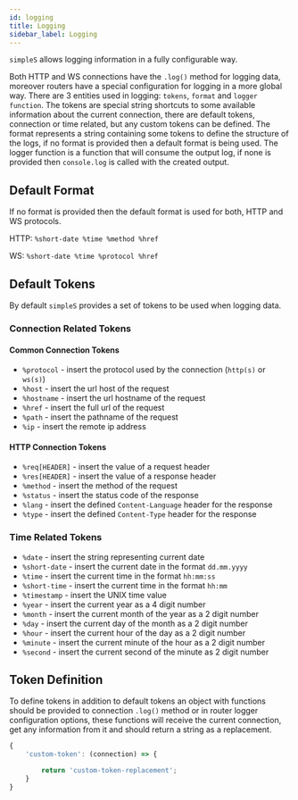 ```yaml
---
id: logging
title: Logging
sidebar_label: Logging
---
```


`simpleS` allows logging information in a fully configurable way.

Both HTTP and WS connections have the `.log()` method for logging data, moreover
routers have a special configuration for logging in a more global way. There are
3 entities used in logging: `tokens`, `format` and `logger function`. The tokens
are special string shortcuts to some available information about the current
connection, there are default tokens, connection or time related, but any
custom tokens can be defined. The format represents a string containing some
tokens to define the structure of the logs, if no format is provided then a
default format is being used. The logger function is a function that will
consume the output log, if none is provided then `console.log` is called with
the created output.

## Default Format

If no format is provided then the default format is used for both, HTTP and WS
protocols.

HTTP: `%short-date %time %method %href`

WS: `%short-date %time %protocol %href`

## Default Tokens

By default `simpleS` provides a set of tokens to be used when logging data.

### Connection Related Tokens

#### Common Connection Tokens

- `%protocol` - insert the protocol used by the connection (`http(s)` or
`ws(s)`)
- `%host` - insert the url host of the request
- `%hostname` - insert the url hostname of the request
- `%href` - insert the full url of the request
- `%path` - insert the pathname of the request
- `%ip` - insert the remote ip address

#### HTTP Connection Tokens

- `%req[HEADER]` - insert the value of a request header
- `%res[HEADER]` - insert the value of a response header
- `%method` - insert the method of the request
- `%status` - insert the status code of the response
- `%lang` - insert the defined `Content-Language` header for the response
- `%type` - insert the defined `Content-Type` header for the response

### Time Related Tokens
- `%date` - insert the string representing current date
- `%short-date` - insert the current date in the format `dd.mm.yyyy`
- `%time` - insert the current time in the format `hh:mm:ss`
- `%short-time` - insert the current time in the format `hh:mm`
- `%timestamp` - insert the UNIX time value
- `%year` - insert the current year as a 4 digit number
- `%month` - insert the current month of the year as a 2 digit number
- `%day` - insert the current day of the month as a 2 digit number
- `%hour` - insert the current hour of the day as a 2 digit number
- `%minute` - insert the current minute of the hour as a 2 digit number
- `%second` - insert the current second of the minute as 2 digit number

## Token Definition

To define tokens in addition to default tokens an object with functions should
be provided to connection `.log()` method or in router logger configuration
options, these functions will receive the current connection, get any
information from it and should return a string as a replacement.

```js
{
    'custom-token': (connection) => {

        return 'custom-token-replacement';
    }
}
```